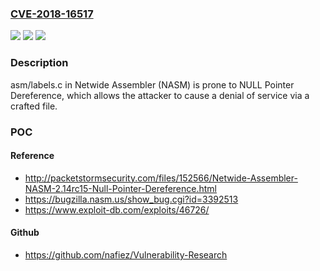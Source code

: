 ### [CVE-2018-16517](https://cve.mitre.org/cgi-bin/cvename.cgi?name=CVE-2018-16517)
![](https://img.shields.io/static/v1?label=Product&message=n%2Fa&color=blue)
![](https://img.shields.io/static/v1?label=Version&message=n%2Fa&color=blue)
![](https://img.shields.io/static/v1?label=Vulnerability&message=n%2Fa&color=brighgreen)

### Description

asm/labels.c in Netwide Assembler (NASM) is prone to NULL Pointer Dereference, which allows the attacker to cause a denial of service via a crafted file.

### POC

#### Reference
- http://packetstormsecurity.com/files/152566/Netwide-Assembler-NASM-2.14rc15-Null-Pointer-Dereference.html
- https://bugzilla.nasm.us/show_bug.cgi?id=3392513
- https://www.exploit-db.com/exploits/46726/

#### Github
- https://github.com/nafiez/Vulnerability-Research

